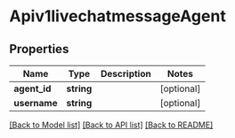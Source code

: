 # Apiv1livechatmessageAgent

## Properties
Name | Type | Description | Notes
------------ | ------------- | ------------- | -------------
**agent_id** | **string** |  | [optional] 
**username** | **string** |  | [optional] 

[[Back to Model list]](../../README.md#documentation-for-models) [[Back to API list]](../../README.md#documentation-for-api-endpoints) [[Back to README]](../../README.md)

